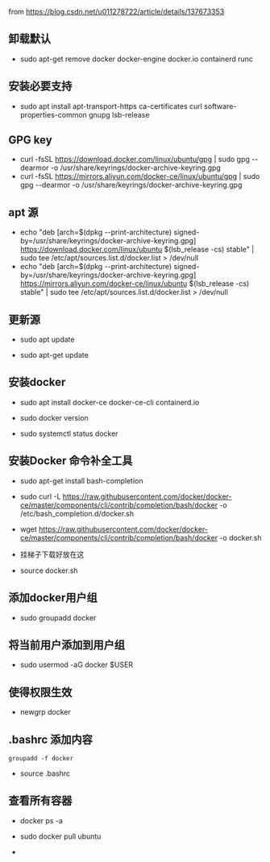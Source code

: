 from https://blog.csdn.net/u011278722/article/details/137673353

## 卸载默认
* sudo apt-get remove docker docker-engine docker.io containerd runc

## 安装必要支持
* sudo apt install apt-transport-https ca-certificates curl software-properties-common gnupg lsb-release

## GPG key
* curl -fsSL https://download.docker.com/linux/ubuntu/gpg | sudo gpg --dearmor -o /usr/share/keyrings/docker-archive-keyring.gpg
* curl -fsSL https://mirrors.aliyun.com/docker-ce/linux/ubuntu/gpg | sudo gpg --dearmor -o /usr/share/keyrings/docker-archive-keyring.gpg

## apt 源
* echo "deb [arch=$(dpkg --print-architecture) signed-by=/usr/share/keyrings/docker-archive-keyring.gpg] https://download.docker.com/linux/ubuntu $(lsb_release -cs) stable" | sudo tee /etc/apt/sources.list.d/docker.list > /dev/null
* echo "deb [arch=$(dpkg --print-architecture) signed-by=/usr/share/keyrings/docker-archive-keyring.gpg] https://mirrors.aliyun.com/docker-ce/linux/ubuntu $(lsb_release -cs) stable" | sudo tee /etc/apt/sources.list.d/docker.list > /dev/null

## 更新源
* sudo apt update
  
* sudo apt-get update

## 安装docker
* sudo apt install docker-ce docker-ce-cli containerd.io

* sudo docker version

* sudo systemctl status docker

## 安装Docker 命令补全工具
* sudo apt-get install bash-completion

* sudo curl -L https://raw.githubusercontent.com/docker/docker-ce/master/components/cli/contrib/completion/bash/docker -o /etc/bash_completion.d/docker.sh
* wget https://raw.githubusercontent.com/docker/docker-ce/master/components/cli/contrib/completion/bash/docker -o docker.sh
* 挂梯子下载好放在这

* source docker.sh

## 添加docker用户组
* sudo groupadd docker

## 将当前用户添加到用户组
* sudo usermod -aG docker $USER

## 使得权限生效
* newgrp docker

## .bashrc 添加内容
```
groupadd -f docker
```
* source .bashrc

## 查看所有容器
* docker ps -a





* sudo docker pull ubuntu
* 
